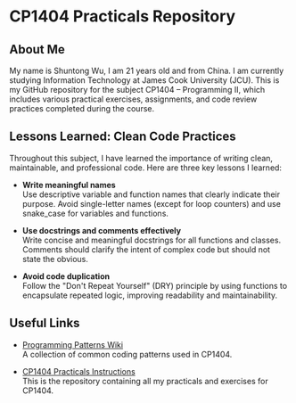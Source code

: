 # CP1404 Practicals Repository

## About Me

My name is Shuntong Wu, I am 21 years old and from China. I am currently studying Information Technology at James Cook University (JCU). This is my GitHub repository for the subject CP1404 – Programming II, which includes various practical exercises, assignments, and code review practices completed during the course.

## Lessons Learned: Clean Code Practices

Throughout this subject, I have learned the importance of writing clean, maintainable, and professional code. Here are three key lessons I learned:

- **Write meaningful names**  
  Use descriptive variable and function names that clearly indicate their purpose. Avoid single-letter names (except for loop counters) and use snake_case for variables and functions.

- **Use docstrings and comments effectively**  
  Write concise and meaningful docstrings for all functions and classes. Comments should clarify the intent of complex code but should not state the obvious.

- **Avoid code duplication**  
  Follow the "Don't Repeat Yourself" (DRY) principle by using functions to encapsulate repeated logic, improving readability and maintainability.

## Useful Links

- [Programming Patterns Wiki](https://github.com/CP1404/Starter/wiki/Programming-Patterns)  
  A collection of common coding patterns used in CP1404.

- [CP1404 Practicals Instructions](https://github.com/JoyWuST565/cp1404practicals.git)  
  This is the repository containing all my practicals and exercises for CP1404.

